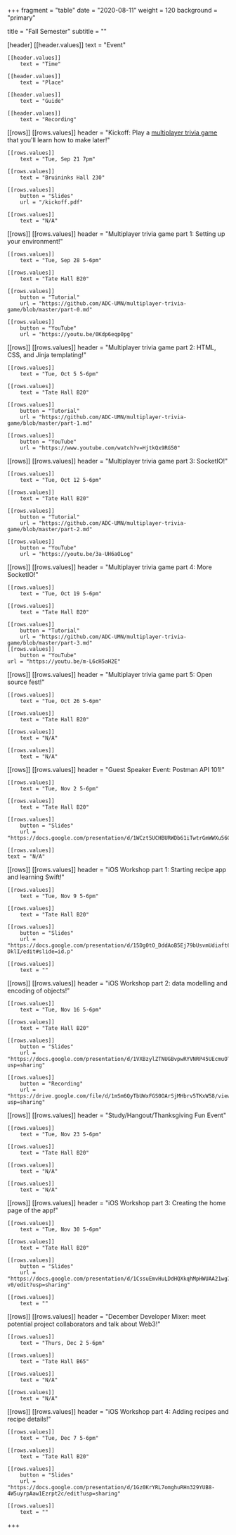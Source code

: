 
+++
fragment = "table"
date = "2020-08-11"
weight = 120
background = "primary"

title = "Fall Semester"
subtitle = ""

[header]
    [[header.values]]
        text = "Event"

    [[header.values]]
        text = "Time"

    [[header.values]]
        text = "Place"

    [[header.values]]
        text = "Guide"

    [[header.values]]
        text = "Recording"

[[rows]]
    [[rows.values]]
        header = "Kickoff: Play a [multiplayer trivia game](https://z.umn.edu/adcgame) that you'll learn how to make later!"

    [[rows.values]]
    	text = "Tue, Sep 21 7pm"    

    [[rows.values]]
        text = "Bruininks Hall 230"
    
    [[rows.values]]
        button = "Slides"
        url = "/kickoff.pdf"
    
    [[rows.values]]
        text = "N/A"

[[rows]]
    [[rows.values]]
        header = "Multiplayer trivia game part 1: Setting up your environment!"

    [[rows.values]]
    	text = "Tue, Sep 28 5-6pm"    

    [[rows.values]]
        text = "Tate Hall B20"

    [[rows.values]]
        button = "Tutorial"
        url = "https://github.com/ADC-UMN/multiplayer-trivia-game/blob/master/part-0.md"

    [[rows.values]]
        button = "YouTube"
        url = "https://youtu.be/0Kdp6eqp0pg"

[[rows]]
    [[rows.values]]
        header = "Multiplayer trivia game part 2: HTML, CSS, and Jinja templating!"

    [[rows.values]]
    	text = "Tue, Oct 5 5-6pm"

    [[rows.values]]
        text = "Tate Hall B20"
    
    [[rows.values]]
        button = "Tutorial"
        url = "https://github.com/ADC-UMN/multiplayer-trivia-game/blob/master/part-1.md"

    [[rows.values]]
        button = "YouTube"
        url = "https://www.youtube.com/watch?v=HjtkQx9RG50"

[[rows]]
    [[rows.values]]
        header = "Multiplayer trivia game part 3: SocketIO!"

    [[rows.values]]
    	text = "Tue, Oct 12 5-6pm"    
    
    [[rows.values]]
        text = "Tate Hall B20"

    [[rows.values]]
        button = "Tutorial"
        url = "https://github.com/ADC-UMN/multiplayer-trivia-game/blob/master/part-2.md"

    [[rows.values]]
        button = "YouTube"
        url = "https://youtu.be/3a-UH6aOLog"

[[rows]]
    [[rows.values]]
        header = "Multiplayer trivia game part 4: More SocketIO!"

    [[rows.values]]
    	text = "Tue, Oct 19 5-6pm"

    [[rows.values]]
        text = "Tate Hall B20"
    
    [[rows.values]]
        button = "Tutorial"
        url = "https://github.com/ADC-UMN/multiplayer-trivia-game/blob/master/part-3.md"
    [[rows.values]]
        button = "YouTube"
	url = "https://youtu.be/m-L6cH5aH2E"

[[rows]]
    [[rows.values]]
        header = "Multiplayer trivia game part 5: Open source fest!"

    [[rows.values]]
    	text = "Tue, Oct 26 5-6pm"    

    [[rows.values]]
        text = "Tate Hall B20"

    [[rows.values]]
        text = "N/A"
    
    [[rows.values]]
        text = "N/A"

[[rows]]
    [[rows.values]]
	header = "Guest Speaker Event: Postman API 101!"

    [[rows.values]]
	    text = "Tue, Nov 2 5-6pm"

    [[rows.values]]
	    text = "Tate Hall B20"

    [[rows.values]]
        button = "Slides"
        url = "https://docs.google.com/presentation/d/1WCzt5UCHBURWDb61iTwtrGmWWXu56Gf3MllJe95TP4s/edit#slide=id.gb2349a47d9_2_103"

    [[rows.values]]
	text = "N/A"

[[rows]]
    [[rows.values]]
        header = "iOS Workshop part 1: Starting recipe app and learning Swift!"

    [[rows.values]]
    	text = "Tue, Nov 9 5-6pm"    

    [[rows.values]]
        text = "Tate Hall B20"

    [[rows.values]]
        button = "Slides"
        url = "https://docs.google.com/presentation/d/15Dg0tO_DddAoB5Ej79bUsvmUdiaft6ph4InGxW-DklI/edit#slide=id.p"
    
    [[rows.values]]
        text = ""
[[rows]]
    [[rows.values]]
        header = "iOS Workshop part 2: data modelling and encoding of objects!"

    [[rows.values]]
    	text = "Tue, Nov 16 5-6pm"    

    [[rows.values]]
        text = "Tate Hall B20"

    [[rows.values]]
        button = "Slides"
        url = "https://docs.google.com/presentation/d/1VXBzylZTNUGBvpwRYVNRP45UEcmuOTj5BA6ZirHPMc4/edit?usp=sharing"
    
    [[rows.values]]
        button = "Recording"
        url = "https://drive.google.com/file/d/1mSm6QyTbUWxFGS0OArSjMHbrv5TKxW58/view?usp=sharing"

[[rows]]
    [[rows.values]]
        header = "Study/Hangout/Thanksgiving Fun Event"

    [[rows.values]]
    	text = "Tue, Nov 23 5-6pm"    

    [[rows.values]]
        text = "Tate Hall B20"

    [[rows.values]]
        text = "N/A"
    
    [[rows.values]]
        text = "N/A"
[[rows]]
    [[rows.values]]
        header = "iOS Workshop part 3: Creating the home page of the app!"

    [[rows.values]]
    	text = "Tue, Nov 30 5-6pm"    

    [[rows.values]]
        text = "Tate Hall B20"

    [[rows.values]]
        button = "Slides"
        url = "https://docs.google.com/presentation/d/1CssuEmvHuLDdHQXkqhMpHWUAA21wg7mjkXbPEkFy-v0/edit?usp=sharing"
    
    [[rows.values]]
        text = ""
[[rows]]
    [[rows.values]]
        header = "December Developer Mixer: meet potential project collaborators and talk about Web3!"

    [[rows.values]]
        text = "Thurs, Dec 2 5-6pm"

    [[rows.values]]
        text = "Tate Hall B65"

    [[rows.values]]
        text = "N/A"

    [[rows.values]]
        text = "N/A"

[[rows]]
    [[rows.values]]
        header = "iOS Workshop part 4: Adding recipes and recipe details!"

    [[rows.values]]
    	text = "Tue, Dec 7 5-6pm"    

    [[rows.values]]
        text = "Tate Hall B20"

    [[rows.values]]
        button = "Slides"
        url = "https://docs.google.com/presentation/d/1Gz0KrYRL7omghuRHn329YUB8-4W5uyrpAaw1Ezrpt2c/edit?usp=sharing"
    
    [[rows.values]]
        text = ""
+++
